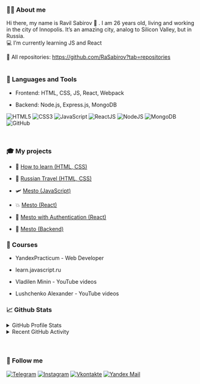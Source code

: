 ### 🙋‍♂️ About me

Hi there, my name is Ravil Sabirov 👋 . I am 26 years old, living and working in the city of Innopolis. It’s an amazing city, analog to Silicon Valley, but in Russia.
</br>
💻 I’m currently learning JS and React

🎨 All repositories: https://github.com/RaSabirov?tab=repositories
</br>
</br>

### 🔧 Languages and Tools
- Frontend: HTML, CSS, JS, React, Webpack

- Backend: Node.js,  Express.js, MongoDB

![HTML5](https://img.shields.io/badge/-HTML5-E34F26?logo=html5&logoColor=white&style=flat)
![CSS3](https://img.shields.io/badge/-CSS3-1572B6?logo=html5&logoColor=white&style=flat)
![JavaScript](https://img.shields.io/badge/-JavaScript-F7DF1E?logo=javascript&logoColor=white&style=flat)
![ReactJS](https://img.shields.io/badge/-ReactJS-61DAFB?logo=react&logoColor=white&style=flat)
![NodeJS](https://img.shields.io/badge/-NodeJS-339933?logo=node.js&logoColor=white&style=flat)
![MongoDB](https://img.shields.io/badge/-MongoDB-3DDC84?logo=mongodb&logoColor=white&style=flat)
![GitHub](https://img.shields.io/badge/-GitHub-181717?logo=github&logoColor=white&style=flat)

</br>

### 🎓 My projects

- 📗 [How to learn (HTML, CSS)](https://github.com/RaSabirov/how-to-learn)

- 🔭 [Russian Travel (HTML, CSS)](https://github.com/RaSabirov/russian-travel)

- 🛩️ [Mesto (JavaScript)](https://github.com/RaSabirov/mesto)

- 💥 [Mesto (React)](https://github.com/RaSabirov/mesto-react)

- 🚀 [Mesto with Authentication (React) ](https://github.com/RaSabirov/react-mesto-auth)

- 🔮 [Mesto (Backend)](https://github.com/RaSabirov/express-mesto-gha)



### 📕 Courses

- YandexPracticum - Web Developer

- learn.javascript.ru

- Vladilen Minin - YouTube videos

- Lushchenko Alexander - YouTube videos

### 📈 Github Stats

<details>
  <summary>GitHub Profile Stats</summary>
  <div>
    <a href="https://github.com/RaSabirov">
    <img height="180em" src="https://github-readme-stats.vercel.app/api/top-langs/?username=RaSabirov&layout=compact&langs_count=7&theme=gotham" />
    <img height="180em" src="https://github-readme-stats.vercel.app/api?username=RaSabirov&show_icons=true&theme=gotham&include_all_commits=true&count_private=true" />
    </a>
  </div>
</details>
<details>
    <summary>Recent GitHub Activity</summary>
    <div>
        <a href="https://github.com/RaSabirov">
        <img src="https://pacific-thicket-01737.herokuapp.com/graph?username=RaSabirov&theme=gotham"/>
        </a>
    </div>
</details>
</br>
</br>


### 📝 Follow me

[![Telegram](https://img.shields.io/badge/Telegram-090909?style=for-the-badge&logo=telegram&logoColor=white)](https://www.t.me/sbrvrvl)
[![Instagram](https://img.shields.io/badge/Instagram-090909?style=for-the-badge&logo=Instagram&logoColor=white)](https://www.instagram.com/sbrvrvl)
[![Vkontakte](https://img.shields.io/badge/Vkontakte-090909?style=for-the-badge&logo=VK&logoColor=white)](https://vk.com/sbrvrvl)
[![Yandex Mail](https://img.shields.io/badge/yandex_mail-090909?style=for-the-badge&logo=appveyor&logoColor=white)](mailto:sbrvrvl@ya.ru)
